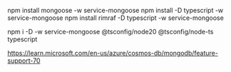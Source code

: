 npm install mongoose -w service-mongoose
npm install -D typescript -w service-mongoose
npm install rimraf -D typescript -w service-mongoose


npm i -D -w service-mongoose @tsconfig/node20 @tsconfig/node-ts typescript


https://learn.microsoft.com/en-us/azure/cosmos-db/mongodb/feature-support-70
